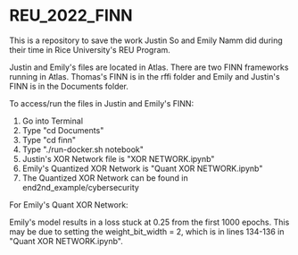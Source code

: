 # REU_2022_FINN
This is a repository to save the work Justin So and Emily Namm did during their time in Rice University's REU Program.

Justin and Emily's files are located in Atlas. There are two FINN frameworks running in Atlas. Thomas's FINN is in the rffi folder and Emily and Justin's FINN is in the Documents folder.

To access/run the files in Justin and Emily's FINN:
1. Go into Terminal
2. Type "cd Documents"
3. Type "cd finn"
4. Type "./run-docker.sh notebook"
5. Justin's XOR Network file is "XOR NETWORK.ipynb"
6. Emily's Quantized XOR Network is "Quant XOR NETWORK.ipynb"
7. The Quantized XOR Network can be found in end2nd_example/cybersecurity

For Emily's Quant XOR Network:

Emily's model results in a loss stuck at 0.25 from the first 1000 epochs. This may be due to setting the weight_bit_width = 2, which is in lines 134-136 in "Quant XOR NETWORK.ipynb".

